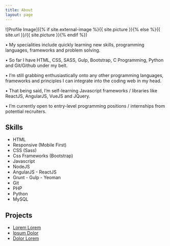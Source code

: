 ```yaml
---
title: About
layout: page
---
```

![Profile Image]({% if site.external-image %}{{ site.picture }}{% else %}{{ site.url }}/{{ site.picture }}{% endif %})

<p>• My specialities include quickly learning new skills, programming languages, frameworks and problem solving.

• So far I have HTML, CSS, SASS, Gulp, Bootstrap, C Programming, Python and Git/Github under my belt.

• I’m still grabbing enthusiastically onto any other programming languages, frameworks and principles I can integrate into the coding web in my head.

• That being said, I’m self-learning Javascript frameworks / libraries like ReactJS, AngularJS, VueJS and JQuery.

• I’m currently open to entry-level programming positions / internships from potential recruiters.</p>

<h2>Skills</h2>

<ul class="skill-list">
	<li>HTML</li>
	<li>Responsive (Mobile First)</li>
	<li>CSS (Sass)</li>
	<li>Css Frameworks (Bootstrap)</li>
	<li>Javascript</li>
	<li>NodeJS</li>
	<li>AngularJS - ReactJS</li>
	<li>Grunt - Gulp - Yeoman</li>
	<li>Git</li>
	<li>PHP</li>
	<li>Python</li>
	<li>MySQL</li>
	
	
</ul>

<h2>Projects</h2>

<ul>
	<li><a href="https://github.com/">Lorem Lorem</a></li>
	<li><a href="https://github.com/">Ipsum Dolor</a></li>
	<li><a href="https://github.com/">Dolor Lorem</a></li>
</ul>
